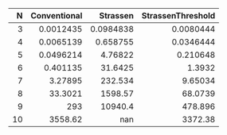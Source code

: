 |   N |   Conventional |      Strassen |   StrassenThreshold |
|----:|---------------:|--------------:|--------------------:|
|   3 |      0.0012435 |     0.0984838 |           0.0080444 |
|   4 |      0.0065139 |     0.658755  |           0.0346444 |
|   5 |      0.0496214 |     4.76822   |           0.210648  |
|   6 |      0.401135  |    31.6425    |           1.3932    |
|   7 |      3.27895   |   232.534     |           9.65034   |
|   8 |     33.3021    |  1598.57      |          68.0739    |
|   9 |    293         | 10940.4       |         478.896     |
|  10 |   3558.62      |   nan         |        3372.38      |
